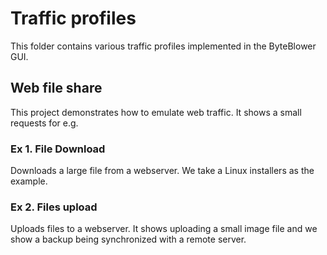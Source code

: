 # Traffic profiles 

This folder contains various traffic profiles implemented in the ByteBlower 
GUI.

## Web file share
This project demonstrates how to emulate web traffic. It shows a small
requests for e.g.

### Ex 1. File Download
Downloads a large file from a webserver. We take a Linux installers as 
the example.

### Ex 2. Files upload
Uploads files to a webserver. It shows uploading a small image file and we
show a backup being synchronized with a remote server.


